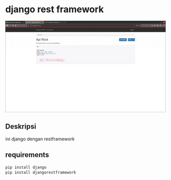 # django rest framework
![alt](https://github.com/playmakermz/django-simple/blob/django_rest_framework/Screenshot%20from%202021-02-18%2023-24-05.png)

## Deskripsi
ini django dengan restframework

## requirements
```
pip install django
pip install djangorestframework
```
